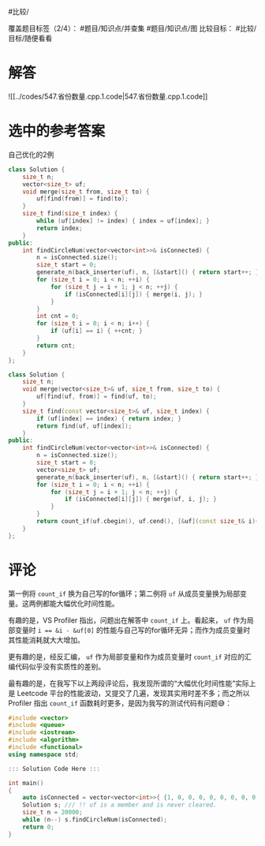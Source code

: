 #比较/ 

覆盖题目标签（2/4）： #题目/知识点/并查集 #题目/知识点/图
比较目标： #比较/目标/随便看看 

# 解答

![[../codes/547.省份数量.cpp.1.code|547.省份数量.cpp.1.code]]

# 选中的参考答案

自己优化的2例

``` cpp
class Solution {
	size_t n;
	vector<size_t> uf;
	void merge(size_t from, size_t to) {
		uf[find(from)] = find(to);
	}
	size_t find(size_t index) {
		while (uf[index] != index) { index = uf[index]; }
		return index;
	}
public:
	int findCircleNum(vector<vector<int>>& isConnected) {
		n = isConnected.size();
		size_t start = 0;
		generate_n(back_inserter(uf), n, [&start]() { return start++; });
		for (size_t i = 0; i < n; ++i) {
			for (size_t j = i + 1; j < n; ++j) {
				if (isConnected[i][j]) { merge(i, j); }
			}
		}
		int cnt = 0;
        for (size_t i = 0; i < n; i++) {
            if (uf[i] == i) { ++cnt; }
        }
        return cnt;
	}
};
```

```cpp
class Solution {
	size_t n;
	void merge(vector<size_t>& uf, size_t from, size_t to) {
		uf[find(uf, from)] = find(uf, to);
	}
	size_t find(const vector<size_t>& uf, size_t index) {
		if (uf[index] == index) { return index; }
		return find(uf, uf[index]);
	}
public:
	int findCircleNum(vector<vector<int>>& isConnected) {
		n = isConnected.size();
		size_t start = 0;
		vector<size_t> uf;
		generate_n(back_inserter(uf), n, [&start]() { return start++; });
		for (size_t i = 0; i < n; ++i) {
			for (size_t j = i + 1; j < n; ++j) {
				if (isConnected[i][j]) { merge(uf, i, j); }
			}
		}
		return count_if(uf.cbegin(), uf.cend(), [&uf](const size_t& i){ return i == &i - &uf[0]; });
	}
};
```

# 评论

第一例将 `count_if` 换为自己写的for循环；第二例将 `uf` 从成员变量换为局部变量。这两例都能大幅优化时间性能。

有趣的是，VS Profiler 指出，问题出在解答中 `count_if` 上。看起来， `uf`  作为局部变量时 `i == &i - &uf[0]` 的性能与自己写的for循环无异；而作为成员变量时其性能消耗就大大增加。 

更有趣的是，经反汇编， `uf`  作为局部变量和作为成员变量时 `count_if` 对应的汇编代码似乎没有实质性的差别。

最有趣的是，在我写下以上两段评论后，我发现所谓的“大幅优化时间性能”实际上是 Leetcode 平台的性能波动，又提交了几遍，发现其实用时差不多；而之所以 Profiler 指出  `count_if` 函数耗时更多，是因为我写的测试代码有问题😅：

``` cpp
#include <vector>
#include <queue>
#include <iostream>
#include <algorithm>
#include <functional>
using namespace std;

::: Solution Code Here :::

int main()
{
    auto isConnected = vector<vector<int>>{ {1, 0, 0, 0, 0, 0, 0, 0, 0, 1, 0, 0, 0, 0, 0}, { 0,1,0,1,0,0,0,0,0,0,0,0,0,1,0 }, { 0,0,1,0,0,0,0,0,0,0,0,0,0,0,0 }, { 0,1,0,1,0,0,0,1,0,0,0,1,0,0,0 }, { 0,0,0,0,1,0,0,0,0,0,0,0,1,0,0 }, { 0,0,0,0,0,1,0,0,0,0,0,0,0,0,0 }, { 0,0,0,0,0,0,1,0,0,0,0,0,0,0,0 }, { 0,0,0,1,0,0,0,1,1,0,0,0,0,0,0 }, { 0,0,0,0,0,0,0,1,1,0,0,0,0,0,0 }, { 1,0,0,0,0,0,0,0,0,1,0,0,0,0,0 }, { 0,0,0,0,0,0,0,0,0,0,1,0,0,0,0 }, { 0,0,0,1,0,0,0,0,0,0,0,1,0,0,0 }, { 0,0,0,0,1,0,0,0,0,0,0,0,1,0,0 }, { 0,1,0,0,0,0,0,0,0,0,0,0,0,1,0 }, { 0,0,0,0,0,0,0,0,0,0,0,0,0,0,1 }};
    Solution s; /// !! uf is a member and is never cleared.
    size_t n = 20000;
    while (n--) s.findCircleNum(isConnected); 
    return 0;
}
```
